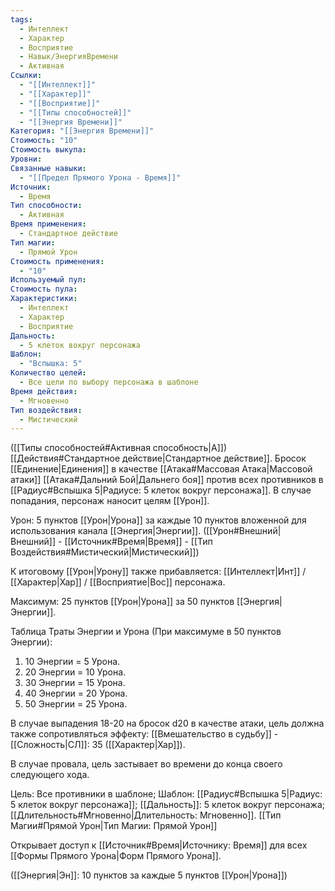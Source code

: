 ```yaml
---
tags:
  - Интеллект
  - Характер
  - Восприятие
  - Навык/ЭнергияВремени
  - Активная
Ссылки:
  - "[[Интеллект]]"
  - "[[Характер]]"
  - "[[Восприятие]]"
  - "[[Типы способностей]]"
  - "[[Энергия Времени]]"
Категория: "[[Энергия Времени]]"
Стоимость: "10"
Стоимость выкупа: 
Уровни: 
Связанные навыки:
  - "[[Предел Прямого Урона - Время]]"
Источник:
  - Время
Тип способности:
  - Активная
Время применения:
  - Стандартное действие
Тип магии:
  - Прямой Урон
Стоимость применения:
  - "10"
Используемый пул: 
Стоимость пула: 
Характеристики:
  - Интеллект
  - Характер
  - Восприятие
Дальность:
  - 5 клеток вокруг персонажа
Шаблон:
  - "Вспышка: 5"
Количество целей:
  - Все цели по выбору персонажа в шаблоне
Время действия:
  - Мгновенно
Тип воздействия:
  - Мистический
---
```

([[Типы способностей#Активная способность|А]]) [[Действия#Стандартное действие|Стандартное действие]]. Бросок [[Единение|Единения]] в качестве [[Атака#Массовая Атака|Массовой атаки]] [[Атака#Дальний Бой|Дальнего боя]] против всех противников в [[Радиус#Вспышка 5|Радиусе: 5 клеток вокруг персонажа]]. В случае попадания, персонаж наносит целям [[Урон]].

Урон: 5 пунктов [[Урон|Урона]] за каждые 10 пунктов вложенной для использования канала [[Энергия|Энергии]]. ([[Урон#Внешний|Внешний]] - [[Источник#Время|Время]] - [[Тип Воздействия#Мистический|Мистический]])

К итоговому [[Урон|Урону]] также прибавляется: [[Интеллект|Инт]] / [[Характер|Хар]] / [[Восприятие|Вос]] персонажа. 

Максимум: 25 пунктов [[Урон|Урона]] за 50 пунктов [[Энергия|Энергии]].

Таблица Траты Энергии и Урона
(При максимуме в 50 пунктов Энергии):

1. 10 Энергии = 5 Урона.
2. 20 Энергии = 10 Урона.
3. 30 Энергии = 15 Урона. 
4. 40 Энергии = 20 Урона.
5. 50 Энергии = 25 Урона.

В случае выпадения 18-20 на бросок d20 в качестве атаки, цель должна также сопротивляться эффекту: [[Вмешательство в  судьбу]] - [[Сложность|СЛ]]: 35 ([[Характер|Хар]]). 

В случае провала, цель застывает во времени до конца своего следующего хода.

Цель: Все противники в шаблоне; Шаблон: [[Радиус#Вспышка 5|Радиус: 5 клеток вокруг персонажа]]; [[Дальность]]: 5 клеток вокруг персонажа; [[Длительность#Мгновенно|Длительность: Мгновенно]]. [[Тип Магии#Прямой Урон|Тип Магии: Прямой Урон]]

Открывает доступ к [[Источник#Время|Источнику: Время]] для всех [[Формы Прямого Урона|Форм Прямого Урона]]. 

([[Энергия|Эн]]: 10 пунктов за каждые 5 пунктов [[Урон|Урона]])